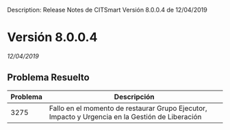 Description: Release Notes de CITSmart Versión 8.0.0.4 de 12/04/2019

# Versión 8.0.0.4
_12/04/2019_


## Problema Resuelto

| Problema | Descripción                                                                                     |
|----------|-------------------------------------------------------------------------------------------------|
| 3275     | Fallo en el momento de restaurar Grupo Ejecutor, Impacto y Urgencia en la Gestión de Liberación |
